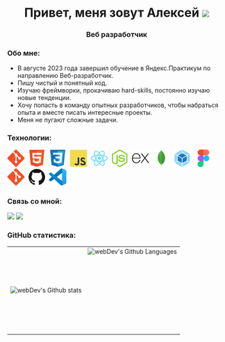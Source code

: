 <h1 align="center">Привет, меня зовут Алексей <img src="https://github.com/blackcater/blackcater/raw/main/images/Hi.gif" height="32"/></h1>
<h3 align="center">Веб разработчик</h3>

### Обо мне:
* В августе 2023 года завершил обучение в Яндекс.Практикум по направлению Веб-разработчик.
* Пишу чистый и понятный код.
* Изучаю фреймворки, прокачиваю hard-skills, постоянно изучаю новые тенденции.
* Хочу попасть в команду опытных разработчиков, чтобы набраться опыта и вместе писать интересные проекты.
* Меня не пугают сложные задачи.

### Технологии:
<div>
  <img src="https://github.com/devicons/devicon/blob/master/icons/git/git-original.svg" title="git" alt="git" width="40" height="40"/>&nbsp;
  <img src="https://github.com/devicons/devicon/blob/master/icons/html5/html5-original.svg" title="html" alt="html" width="40" height="40"/>&nbsp;
  <img src="https://github.com/devicons/devicon/blob/master/icons/css3/css3-original.svg" title="css" alt="css" width="40" height="40"/>&nbsp;
  <img src="https://github.com/devicons/devicon/blob/master/icons/javascript/javascript-original.svg" title="javascript" alt="javascript" width="40" height="40"/>&nbsp;
  <img src="https://github.com/devicons/devicon/blob/master/icons/react/react-original.svg" title="reactjs" alt="reactjs" width="40" height="40"/>&nbsp;
  <img src="https://github.com/devicons/devicon/blob/master/icons/nodejs/nodejs-original.svg" title="nodejs" alt="nodejs" width="40" height="40"/>&nbsp;
  <img src="https://github.com/devicons/devicon/blob/master/icons/express/express-original.svg" title="express" alt="express" width="40" height="40"/>&nbsp;
  <img src="https://github.com/devicons/devicon/blob/master/icons/mongodb/mongodb-original.svg" title="mongodb" alt="mongodb" width="40" height="40"/>&nbsp;
  <img src="https://github.com/devicons/devicon/blob/master/icons/webpack/webpack-original.svg" title="webpack" alt="webpack" width="40" height="40"/>&nbsp;
  <img src="https://github.com/devicons/devicon/blob/master/icons/figma/figma-original.svg" title="figma" alt="figma" width="40" height="40"/>&nbsp;
  <img src="https://github.com/devicons/devicon/blob/master/icons/git/git-original.svg" title="git" alt="git" width="40" height="40"/>&nbsp;
  <img src="https://github.com/devicons/devicon/blob/master/icons/github/github-original.svg" title="github" alt="github" width="40" height="40"/>&nbsp;
  <img src="https://github.com/devicons/devicon/blob/master/icons/vscode/vscode-original.svg" title="vscode" alt="vscode" width="40" height="40"/>&nbsp;
</div>

### Связь со мной:
<a href="https://t.me/Keel_Hauled" target="_blank"><img src="https://img.shields.io/badge/Telegram-26A5E4?style=for-the-badge&logo=Telegram&logoColor=white"/></a>
<a href="mailto:nub24@rambler.ru" target="_blank"><img src="https://img.shields.io/badge/Gmail-EA4335?style=for-the-badge&logo=Gmail&logoColor=white"/></a>

### GitHub статистика:
<table>
  <tr>
    <td>
      <img align="left" src="https://streak-stats.demolab.com?user=nub24&theme=dark&hide_border=true&locale=ru" alt="webDev's Github stats" />
    </td>
    <td>
      <img height="195px" align="right" alt="webDev's Github Languages" src="https://github-readme-stats-sigma-five.vercel.app/api/top-langs/?username=nub24&layout=compact&theme=vision-friendly-dark" />
    </td>
  </tr>
</table>